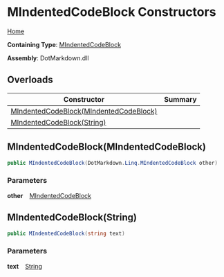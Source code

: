 # MIndentedCodeBlock Constructors

[Home](../../../../README.md)

**Containing Type**: [MIndentedCodeBlock](../README.md)

**Assembly**: DotMarkdown\.dll

## Overloads

| Constructor | Summary |
| ----------- | ------- |
| [MIndentedCodeBlock(MIndentedCodeBlock)](#DotMarkdown_Linq_MIndentedCodeBlock__ctor_DotMarkdown_Linq_MIndentedCodeBlock_) | |
| [MIndentedCodeBlock(String)](#DotMarkdown_Linq_MIndentedCodeBlock__ctor_System_String_) | |

## MIndentedCodeBlock\(MIndentedCodeBlock\) <a id="DotMarkdown_Linq_MIndentedCodeBlock__ctor_DotMarkdown_Linq_MIndentedCodeBlock_"></a>

```csharp
public MIndentedCodeBlock(DotMarkdown.Linq.MIndentedCodeBlock other)
```

### Parameters

**other** &ensp; [MIndentedCodeBlock](../README.md)

## MIndentedCodeBlock\(String\) <a id="DotMarkdown_Linq_MIndentedCodeBlock__ctor_System_String_"></a>

```csharp
public MIndentedCodeBlock(string text)
```

### Parameters

**text** &ensp; [String](https://docs.microsoft.com/en-us/dotnet/api/system.string)